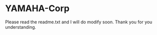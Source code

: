 # YAMAHA-Corp
Please read the readme.txt and I will do modify soon. Thank you for you understanding.
